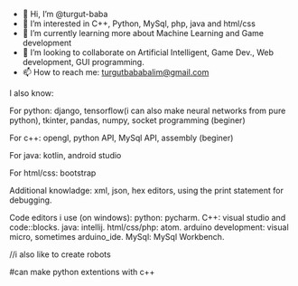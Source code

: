 - 👋 Hi, I’m @turgut-baba
- 👀 I’m interested in C++, Python, MySql, php, java and html/css
- 🌱 I’m currently learning more about Machine Learning and Game development
- 💞️ I’m looking to collaborate on Artificial Intelligent, Game Dev., Web development, GUI programming.
- 📫 How to reach me: turgutbababalim@gmail.com

I also know:

   For python: 
       django,
       tensorflow(i can also make neural networks from pure python),
       tkinter,
       pandas,
       numpy,
       socket programming (beginer)
       
   For c++:
      opengl,
      python API,
      MySql API,
      assembly (beginer)
     
   For java:
      kotlin,
      android studio
      
   For html/css:
      bootstrap
      
   Additional knowladge:
      xml,
      json,
      hex editors,
      using the print statement for debugging.
      
      
Code editors i use (on windows):
    python: pycharm. C++: visual studio and code::blocks.
    java: intellij.
    html/css/php: atom.
    arduino development: visual micro, sometimes arduino_ide.
    MySql: MySql Workbench.

//i also like to create robots

#can make python extentions with c++

